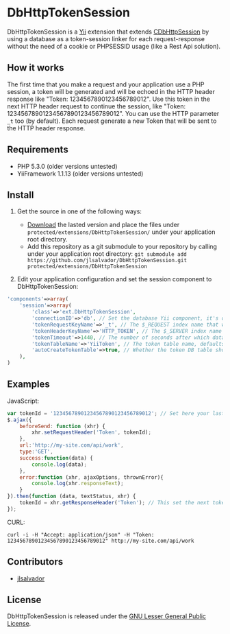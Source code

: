 # DbHttpTokenSession

DbHttpTokenSession is a [Yii](http://www.yiiframework.com) extension that extends [CDbHttpSession](http://www.yiiframework.com/doc/api/1.1/CDbHttpSession) by using a database as a token-session linker for each request-response without the need of a cookie or PHPSESSID usage (like a Rest Api solution).

## How it works

The first time that you make a request and your application use a PHP session, a token will be generated and will be echoed in the HTTP header response like "Token: 1234567890123456789012".
Use this token in the next HTTP header request to continue the session, like "Token: 12345678901234567890123456789012". You can use the HTTP parameter `_t` too (by default).
Each request generate a new Token that will be sent to the HTTP header response.


## Requirements

* PHP 5.3.0 (older versions untested)
* YiiFramework 1.1.13 (older versions untested)


## Install

1. Get the source in one of the following ways:
    * [Download](https://github.com/jlsalvador/DbHttpTokenSession/releases) the lasted version and place the files under `protected/extensions/DbHttpTokenSession/` under your application root directory.
    * Add this repository as a git submodule to your repository by calling under your application root directory:
      `git submodule add https://github.com/jlsalvador/DbHttpTokenSession.git protected/extensions/DbHttpTokenSession`

2. Edit your application configuration and set the session component to DbHttpTokenSession:
```php
'components'=>array(
    'session'=>array(
        'class'=>'ext.DbHttpTokenSession',
        'connectionID'=>'db', // Set the database Yii component, it's optional.
        'tokenRequestKeyName'=>'_t', // The $_REQUEST index name that will store a token id instead the HTTP header, defaults to '_t'.
        'tokenHeaderKeyName'=>'HTTP_TOKEN', // The $_SERVER index name that will store a token id, defaults to 'HTTP_TOKEN'.
        'tokenTimeout'=>1440, // The number of seconds after which data will be seen as garbage and cleaned up, defaults to 1440 seconds.
        'tokenTableName'=>'YiiToken', // The token table name, defaults to 'YiiToken'.
        'autoCreateTokenTable'=>true, // Whether the token DB table should be automatically created if not exists, defaults to true.
    ),
)
```

## Examples

JavaScript:
```javascript
var tokenId = '12345678901234567890123456789012'; // Set here your last token id from the HTTP header response.
$.ajax({
    beforeSend: function (xhr) {
        xhr.setRequestHeader('Token', tokenId);
    },
    url:'http://my-site.com/api/work',
    type:'GET',
    success:function(data) {
        console.log(data);
    },
    error:function (xhr, ajaxOptions, thrownError){
        console.log(xhr.responseText);
    }
}).then(function (data, textStatus, xhr) {
    tokenId = xhr.getResponseHeader('Token'); // This set the next token id for the next request.
});
```

CURL:
```shell
curl -i -H "Accept: application/json" -H "Token: 12345678901234567890123456789012" http://my-site.com/api/work
```


## Contributors

* [jlsalvador](https://github.com/jlsalvador)


## License

DbHttpTokenSession is released under the [GNU Lesser General Public License](http://opensource.org/licenses/lgpl-license.php).
